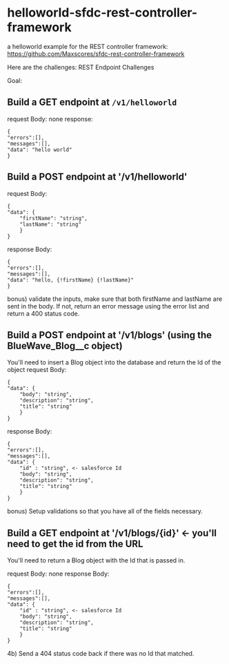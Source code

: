 # helloworld-sfdc-rest-controller-framework
a helloworld example for the REST controller framework: https://github.com/Maxscores/sfdc-rest-controller-framework


Here are the challenges:
REST Endpoint Challenges

Goal: 
## Build a GET endpoint at `/v1/helloworld`
request Body: none
response:
```
{
"errors":[],
"messages":[],
"data": "hello world"
}
```

## Build a POST endpoint at '/v1/helloworld'
request Body:
```
{
"data": {
	"firstName": "string",
	"lastName": "string"
	}
}
```
response Body:
```
{
"errors":[],
"messages":[],
"data": "hello, {!firstName} {!lastName}"
}
```

bonus) validate the inputs, make sure that both firstName and lastName are sent in the body. If not, return an error message using the error list and return a 400 status code.

## Build a POST endpoint at '/v1/blogs' (using the BlueWave_Blog__c object) 
You'll need to insert a Blog object into the database and return the Id of the object
request Body:
```
{
"data": {
	"body": "string",
	"description": "string",
	"title": "string"
	}
}
```
response Body:
```
{
"errors":[],
"messages":[],
"data": {
	"id" : "string", <- salesforce Id
	"body": "string",
	"description": "string",
	"title": "string"
	}
}
```

bonus) Setup validations so that you have all of the fields necessary.


## Build a GET endpoint at '/v1/blogs/{id}' <- you'll need to get the id from the URL
You'll need to return a Blog object with the Id that is passed in.

request Body: none
response Body:
```
{
"errors":[],
"messages":[],
"data": {
	"id" : "string", <- salesforce Id
	"body": "string",
	"description": "string",
	"title": "string"
	}
}
```

4b) Send a 404 status code back if there was no Id that matched.
